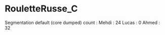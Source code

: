 # RouletteRusse_C

Segmentation default (core dumped) count : 
    Mehdi : 24
    Lucas : 0
    Ahmed : 32
